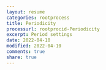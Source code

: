 ```yaml
---
layout: resume
categories: rootprocess
title: Periodicity
processurl: rootprocid-Periodicity
excerpt: Period settings
date: 2022-04-10
modified: 2022-04-10
comments: true
share: true
---
```


